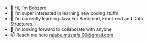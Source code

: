 - 👋 Hi, I’m Bobzero
- 👀 I’m super interested in learning new coding stuffs
- 🌱 I’m currently learning Java For Back-end, Front-end and Data Structures.
- 💞️ I’m looking forward to collaborate with anyone
- 📫 Reach me here rajabu.mustafa.00@gmail.com

<!---
Bobzero23/Bobzero23 is a ✨ special ✨ repository because its `README.md` (this file) appears on your GitHub profile.
You can click the Preview link to take a look at your changes.
--->
